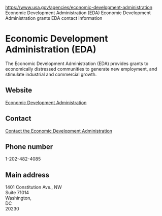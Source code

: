 

https://www.usa.gov/agencies/economic-development-administration
Economic Development Administration (EDA)
Economic Development Administration grants
EDA contact information

# Economic Development Administration (EDA)

The Economic Development Administration (EDA) provides grants to economically distressed communities to generate new employment, and stimulate industrial and commercial growth.

## Website

[Economic Development Administration](https://www.eda.gov/)

## Contact

[Contact the Economic Development Administration](https://www.eda.gov/contact/)

## Phone number

1-202-482-4085

## Main address

1401 Constitution Ave., NW  
Suite 71014  
Washington,  
DC  
20230
